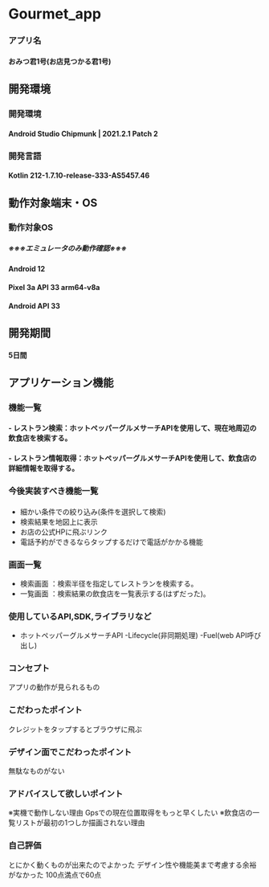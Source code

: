 # Gourmet_app

### アプリ名
#### おみつ君1号(お店見つかる君1号)

## 開発環境
### 開発環境
#### Android Studio Chipmunk | 2021.2.1 Patch 2

### 開発言語
#### Kotlin 212-1.7.10-release-333-AS5457.46

## 動作対象端末・OS
### 動作対象OS
##### ※※※エミュレータのみ動作確認※※※
#### Android 12
#### Pixel 3a API 33 arm64-v8a
#### Android API 33

## 開発期間
#### 5日間

## アプリケーション機能

### 機能一覧
#### - レストラン検索：ホットペッパーグルメサーチAPIを使用して、現在地周辺の飲食店を検索する。
#### - レストラン情報取得：ホットペッパーグルメサーチAPIを使用して、飲食店の詳細情報を取得する。

### 今後実装すべき機能一覧
####
- 細かい条件での絞り込み(条件を選択して検索)
- 検索結果を地図上に表示
- お店の公式HPに飛ぶリンク
- 電話予約ができるならタップするだけで電話がかかる機能
####

### 画面一覧
- 検索画面 ：検索半径を指定してレストランを検索する。
- 一覧画面 ：検索結果の飲食店を一覧表示する(はずだった)。

### 使用しているAPI,SDK,ライブラリなど
- ホットペッパーグルメサーチAPI
-Lifecycle(非同期処理)
-Fuel(web API呼び出し)

### コンセプト
アプリの動作が見られるもの

### こだわったポイント
クレジットをタップするとブラウザに飛ぶ

### デザイン面でこだわったポイント
無駄なものがない

### アドバイスして欲しいポイント
※実機で動作しない理由
Gpsでの現在位置取得をもっと早くしたい
※飲食店の一覧リストが最初の1つしか描画されない理由

### 自己評価
とにかく動くものが出来たのでよかった
デザイン性や機能美まで考慮する余裕がなかった
100点満点で60点
